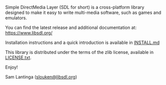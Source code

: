 
Simple DirectMedia Layer (SDL for short) is a cross-platform library
designed to make it easy to write multi-media software, such as games
and emulators.

You can find the latest release and additional documentation at:
https://www.libsdl.org/

Installation instructions and a quick introduction is available in
[INSTALL.md](INSTALL.md)

This library is distributed under the terms of the zlib license,
available in [LICENSE.txt](LICENSE.txt).

Enjoy!

Sam Lantinga (slouken@libsdl.org)
